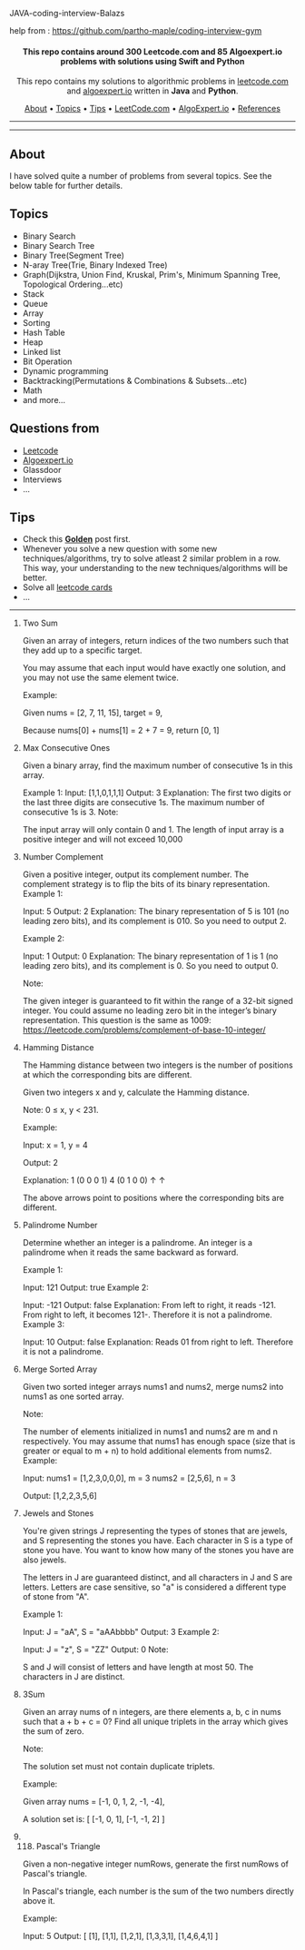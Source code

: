JAVA-coding-interview-Balazs

help from : https://github.com/partho-maple/coding-interview-gym






<h4 align="center">This repo contains around 300 Leetcode.com and 85 Algoexpert.io problems with solutions using Swift and Python</h4>

<p align="center">
  This repo contains my solutions to algorithmic problems in <a href="https://leetcode.com/parthobiswas007/">leetcode.com</a> and <a href="https://www.algoexpert.io/questions">algoexpert.io</a> written in <b>Java</b> and <b>Python</b>.
 

<p align="center">
  <a href="#About">About</a> •
  <a href="#Topics">Topics</a> •
  <a href="#Tips">Tips</a> •
  <a href="#LeetCode">LeetCode.com</a> •
  <a href="#AlgoExpert">AlgoExpert.io</a> •
  <a href="#References">References</a>
</p>

---

---

## About

I have solved quite a number of problems from several topics. See the below table for further details.

## Topics
- Binary Search
- Binary Search Tree
- Binary Tree(Segment Tree)
- N-aray Tree(Trie, Binary Indexed Tree)
- Graph(Dijkstra, Union Find, Kruskal, Prim's, Minimum Spanning Tree, Topological Ordering...etc)
- Stack
- Queue
- Array
- Sorting
- Hash Table
- Heap
- Linked list
- Bit Operation
- Dynamic programming
- Backtracking(Permutations & Combinations & Subsets...etc)
- Math
- and more...

## Questions from

- [Leetcode](https://leetcode.com)
- [Algoexpert.io](Algoexpert.io)
- Glassdoor
- Interviews
- ...



## Tips

- Check this **[Golden](https://tinyurl.com/uboo399)** post first.
- Whenever you solve a new question with some new techniques/algorithms, try to solve atleast 2 similar problem in a row. This way, your understanding to the new techniques/algorithms will be better.
- Solve all [leetcode cards](https://leetcode.com/explore/learn/)
- ...


---

1. Two Sum

    Given an array of integers, return indices of the two numbers such that they add up to a specific target.

    You may assume that each input would have exactly one solution, and you may not use the same element twice.

    Example:

    Given nums = [2, 7, 11, 15], target = 9,

    Because nums[0] + nums[1] = 2 + 7 = 9, return [0, 1]

2. Max Consecutive Ones

    Given a binary array, find the maximum number of consecutive 1s in this array.

    Example 1: Input: [1,1,0,1,1,1] Output: 3 Explanation: The first two digits or the last three digits are consecutive 1s. The maximum number of consecutive 1s is 3. Note:

    The input array will only contain 0 and 1. The length of input array is a positive integer and will not exceed 10,000
    
3.  Number Complement

    Given a positive integer, output its complement number. The complement strategy is to flip the bits of its binary representation.
    Example 1:

    Input: 5
    Output: 2
    Explanation: The binary representation of 5 is 101 (no leading zero bits), and its complement is 010. So you need to output 2.

    Example 2:

    Input: 1
    Output: 0
    Explanation: The binary representation of 1 is 1 (no leading zero bits), and its complement is 0. So you need to output 0.

    Note:

    The given integer is guaranteed to fit within the range of a 32-bit signed integer.
    You could assume no leading zero bit in the integer’s binary representation.
    This question is the same as 1009: https://leetcode.com/problems/complement-of-base-10-integer/
    
4.   Hamming Distance

      The Hamming distance between two integers is the number of positions at which the corresponding bits are different.

      Given two integers x and y, calculate the Hamming distance.

      Note:
      0 ≤ x, y < 231.

      Example:

      Input: x = 1, y = 4

      Output: 2

      Explanation:
      1   (0 0 0 1)
      4   (0 1 0 0)
             ↑   ↑

      The above arrows point to positions where the corresponding bits are different.
      
 5. Palindrome Number
 
     Determine whether an integer is a palindrome. An integer is a palindrome when it reads the same backward as forward.

    Example 1:

    Input: 121
    Output: true
    Example 2:

    Input: -121
    Output: false
    Explanation: From left to right, it reads -121. From right to left, it becomes 121-. Therefore it is not a palindrome.
    Example 3:

    Input: 10
    Output: false
    Explanation: Reads 01 from right to left. Therefore it is not a palindrome.
    
6.  Merge Sorted Array

      Given two sorted integer arrays nums1 and nums2, merge nums2 into nums1 as one sorted array.

      Note:

      The number of elements initialized in nums1 and nums2 are m and n respectively.
      You may assume that nums1 has enough space (size that is greater or equal to m + n) to hold additional elements from nums2.
      Example:

      Input:
      nums1 = [1,2,3,0,0,0], m = 3
      nums2 = [2,5,6],       n = 3

      Output: [1,2,2,3,5,6]
      
7. Jewels and Stones

      You're given strings J representing the types of stones that are jewels, and S representing the stones you have.  Each character in S is a type of stone you have.  You want to know how many of the stones you have are also jewels.

      The letters in J are guaranteed distinct, and all characters in J and S are letters. Letters are case sensitive, so "a" is considered a different type of stone from "A".

      Example 1:

      Input: J = "aA", S = "aAAbbbb"
      Output: 3
      Example 2:

      Input: J = "z", S = "ZZ"
      Output: 0
      Note:

      S and J will consist of letters and have length at most 50.
      The characters in J are distinct.
      
8. 3Sum

    Given an array nums of n integers, are there elements a, b, c in nums such that a + b + c = 0? Find all unique triplets in the array which gives the sum of zero.

    Note:

    The solution set must not contain duplicate triplets.

    Example:

    Given array nums = [-1, 0, 1, 2, -1, -4],

    A solution set is:
    [
      [-1, 0, 1],
      [-1, -1, 2]
    ]
9. 118. Pascal's Triangle

      Given a non-negative integer numRows, generate the first numRows of Pascal's triangle.


      In Pascal's triangle, each number is the sum of the two numbers directly above it.

      Example:

      Input: 5
      Output:
      [
           [1],
          [1,1],
         [1,2,1],
        [1,3,3,1],
       [1,4,6,4,1]
      ]
